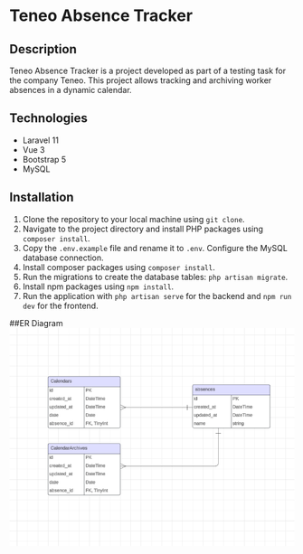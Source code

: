 # Teneo Absence Tracker

## Description

Teneo Absence Tracker is a project developed as part of a testing task for the company Teneo. This project allows tracking and archiving worker absences in a dynamic calendar.

## Technologies

- Laravel 11
- Vue 3
- Bootstrap 5
- MySQL

## Installation

1. Clone the repository to your local machine using `git clone`.
2. Navigate to the project directory and install PHP packages using `composer install`.
3. Copy the `.env.example` file and rename it to `.env`. Configure the MySQL database connection.
4. Install composer packages using `composer install`.
5. Run the migrations to create the database tables: `php artisan migrate`.
6. Install npm packages using `npm install`.
7. Run the application with `php artisan serve` for the backend and `npm run dev` for the frontend.

##ER Diagram
![ER Diagram](./erdiagram.png)
